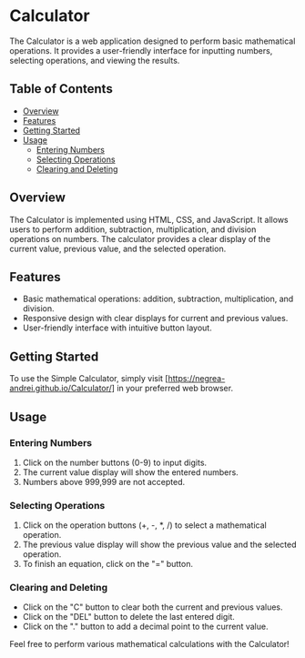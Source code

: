 # Calculator

The Calculator is a web application designed to perform basic mathematical operations. It provides a user-friendly interface for inputting numbers, selecting operations, and viewing the results.

## Table of Contents

- [Overview](#overview)
- [Features](#features)
- [Getting Started](#getting-started)
- [Usage](#usage)
  - [Entering Numbers](#entering-numbers)
  - [Selecting Operations](#selecting-operations)
  - [Clearing and Deleting](#clearing-and-deleting)

## Overview

The Calculator is implemented using HTML, CSS, and JavaScript. It allows users to perform addition, subtraction, multiplication, and division operations on numbers. The calculator provides a clear display of the current value, previous value, and the selected operation.

## Features

- Basic mathematical operations: addition, subtraction, multiplication, and division.
- Responsive design with clear displays for current and previous values.
- User-friendly interface with intuitive button layout.

## Getting Started

To use the Simple Calculator, simply visit [https://negrea-andrei.github.io/Calculator/] in your preferred web browser.

## Usage

### Entering Numbers

1. Click on the number buttons (0-9) to input digits.
2. The current value display will show the entered numbers.
3. Numbers above 999,999 are not accepted.

### Selecting Operations

1. Click on the operation buttons (+, -, *, /) to select a mathematical operation.
2. The previous value display will show the previous value and the selected operation.
3. To finish an equation, click on the "=" button.

### Clearing and Deleting

- Click on the "C" button to clear both the current and previous values.
- Click on the "DEL" button to delete the last entered digit.
- Click on the "." button to add a decimal point to the current value.

Feel free to perform various mathematical calculations with the Calculator!

